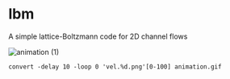 # lbm
A simple lattice-Boltzmann code for 2D channel flows

![animation (1)](https://user-images.githubusercontent.com/44053700/73071737-e0cfbc00-3eb3-11ea-95f2-fa98053c8fa4.gif)


```convert -delay 10 -loop 0 'vel.%d.png'[0-100] animation.gif```
